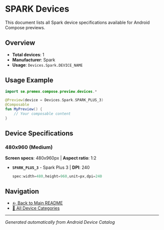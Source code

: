 # SPARK Devices

This document lists all Spark device specifications available for Android Compose previews.

## Overview

- **Total devices**: 1
- **Manufacturer**: Spark
- **Usage**: `Devices.Spark.DEVICE_NAME`

## Usage Example

```kotlin
import se.premex.compose.preview.devices.*

@Preview(device = Devices.Spark.SPARK_PLUS_3)
@Composable
fun MyPreview() {
    // Your composable content
}
```

## Device Specifications

### 480x960 (Medium)

**Screen specs**: 480x960px | **Aspect ratio**: 1:2

- **`SPARK_PLUS_3`** - Spark Plus 3 | **DPI**: 240
  ```kotlin
  spec:width=480,height=960,unit=px,dpi=240
  ```

## Navigation

- [← Back to Main README](../../README.md)
- [📱 All Device Categories](../README.md)

---
*Generated automatically from Android Device Catalog*
